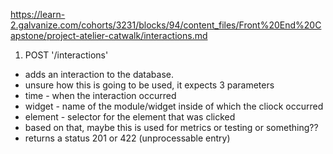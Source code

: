 https://learn-2.galvanize.com/cohorts/3231/blocks/94/content_files/Front%20End%20Capstone/project-atelier-catwalk/interactions.md

1) POST '/interactions'
  - adds an interaction to the database.
  - unsure how this is going to be used, it expects 3 parameters
  - time - when the interaction occurred
  - widget - name of the module/widget inside of which the cliock occurred
  - element - selector for the element that was clicked
  - based on that, maybe this is used for metrics or testing or something??
  - returns a status 201 or 422 (unprocessable entry)